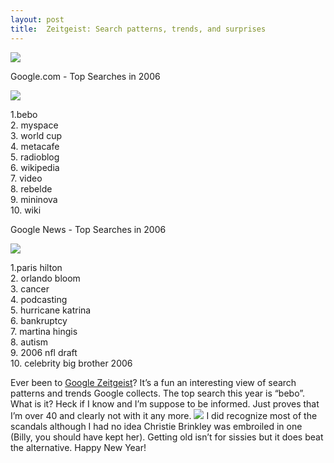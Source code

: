 ```yaml
---
layout: post
title:  Zeitgeist: Search patterns, trends, and surprises
---
```

![](http://www.google.com/intl/en/press/images/logo.gif)

Google.com - Top Searches in 2006

![](http://www.google.com/intl/en/press/zeitgeist2006/images/clear.gif)

1.bebo   
2. myspace   
3. world cup  
4. metacafe  
5. radioblog   
6. wikipedia   
7. video   
8. rebelde   
9. mininova   
10. wiki 

Google News - Top Searches in 2006

![](http://www.google.com/intl/en/press/zeitgeist2006/images/clear.gif)

1.paris hilton   
2. orlando bloom   
3. cancer  
4. podcasting  
5. hurricane katrina  
6. bankruptcy  
7. martina hingis   
8. autism   
9. 2006 nfl draft  
10. celebrity big brother 2006
  
Ever been to [Google Zeitgeist](http://www.google.com/intl/en/press/zeitgeist.html)? It’s a fun an interesting view of search patterns and trends Google collects. The top search this year is “bebo”. What is it? Heck if I know and I’m suppose to be informed. Just proves that I’m over 40 and clearly not with it any more. ![](/cdn/images/blog/Blog/smile3.gif) I did recognize most of the scandals although I had no idea Christie Brinkley was embroiled in one (Billy, you should have kept her). Getting old isn’t for sissies but it does beat the alternative. Happy New Year!  
  

